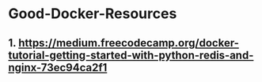 # Good-Docker-Resources

## 1. https://medium.freecodecamp.org/docker-tutorial-getting-started-with-python-redis-and-nginx-73ec94ca2f1
